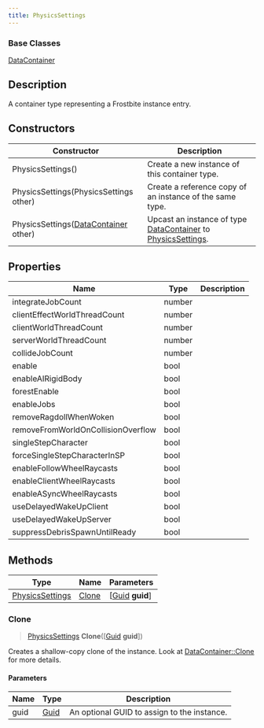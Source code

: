```yaml
---
title: PhysicsSettings
---
```

### Base Classes

[DataContainer](/vext/ref/shared/class/datacontainer)

## Description

A container type representing a Frostbite instance entry.

## Constructors

| Constructor                                                                | Description                                                                                                           |
| -------------------------------------------------------------------------- | --------------------------------------------------------------------------------------------------------------------- |
| PhysicsSettings()                                                          | Create a new instance of this container type.                                                                         |
| PhysicsSettings(PhysicsSettings other)                                     | Create a reference copy of an instance of the same type.                                                              |
| PhysicsSettings([DataContainer](/vext/ref/shared/class/datacontainer) other) | Upcast an instance of type [DataContainer](/vext/ref/shared/class/datacontainer) to [PhysicsSettings](PhysicsSettings). |

## Properties

| Name                               | Type   | Description |
| ---------------------------------- | ------ | ----------- |
| integrateJobCount                  | number |             |
| clientEffectWorldThreadCount       | number |             |
| clientWorldThreadCount             | number |             |
| serverWorldThreadCount             | number |             |
| collideJobCount                    | number |             |
| enable                             | bool   |             |
| enableAIRigidBody                  | bool   |             |
| forestEnable                       | bool   |             |
| enableJobs                         | bool   |             |
| removeRagdollWhenWoken             | bool   |             |
| removeFromWorldOnCollisionOverflow | bool   |             |
| singleStepCharacter                | bool   |             |
| forceSingleStepCharacterInSP       | bool   |             |
| enableFollowWheelRaycasts          | bool   |             |
| enableClientWheelRaycasts          | bool   |             |
| enableASyncWheelRaycasts           | bool   |             |
| useDelayedWakeUpClient             | bool   |             |
| useDelayedWakeUpServer             | bool   |             |
| suppressDebrisSpawnUntilReady      | bool   |             |

## Methods

| Type                               | Name            | Parameters                                     |
| ---------------------------------- | --------------- | ---------------------------------------------- |
| [PhysicsSettings](PhysicsSettings) | [Clone](#clone) | \[[Guid](/vext/ref/shared/class/guid) **guid**\] |

### Clone

> [PhysicsSettings](PhysicsSettings) **Clone**(\[[Guid](/vext/ref/shared/class/guid) **guid**\])

Creates a shallow-copy clone of the instance. Look at [DataContainer::Clone](/vext/ref/shared/class/datacontainer#clone) for more details.

#### Parameters

| Name | Type         | Description                                 |
| ---- | ------------ | ------------------------------------------- |
| guid | [Guid](Guid) | An optional GUID to assign to the instance. |
